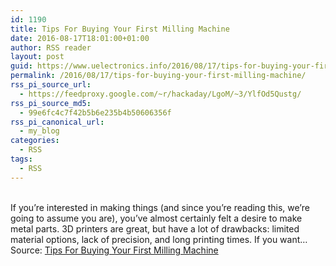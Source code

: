 ```yaml
---
id: 1190
title: Tips For Buying Your First Milling Machine
date: 2016-08-17T18:01:00+01:00
author: RSS reader
layout: post
guid: https://www.uelectronics.info/2016/08/17/tips-for-buying-your-first-milling-machine/
permalink: /2016/08/17/tips-for-buying-your-first-milling-machine/
rss_pi_source_url:
  - https://feedproxy.google.com/~r/hackaday/LgoM/~3/YlfOd5Qustg/
rss_pi_source_md5:
  - 99e6fc4c7f42b5b6e235b4b50606356f
rss_pi_canonical_url:
  - my_blog
categories:
  - RSS
tags:
  - RSS
---
```

&#013;  
If you’re interested in making things (and since you’re reading this, we’re going to assume you are), you’ve almost certainly felt a desire to make metal parts. 3D printers are great, but have a lot of drawbacks: limited material options, lack of precision, and long printing times. If you want…&#013;  
Source: <a href="https://feedproxy.google.com/~r/hackaday/LgoM/~3/YlfOd5Qustg/" target="_blank">Tips For Buying Your First Milling Machine</a>